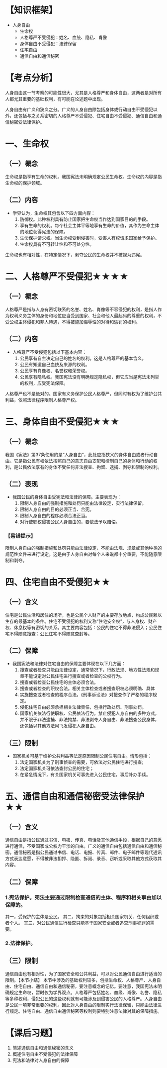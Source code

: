 # 【知识框架】
- 人身自由
	- 生命权
	- 人格尊严不受侵犯：姓名、血统、隐私、肖像
	- 身体自由不受侵犯：法律保留
	- 住宅自由
	- 通信自由和通信秘密
# 【考点分析】
人身自由这一节考察的可能性很大，尤其是人格尊严和身体自由，这两者是对所有人都尤其重要的基础权利，有可能在论述题中出现。

人身自由有广义和狭义之分。广义的人身自由除包括身体或行动自由不受侵犯以外，还包括与之关系密切的人格尊严不受侵犯、住宅自由不受侵犯、通信自由和通信秘密受法律保护。
# 一、生命权
## （一）概念
生命权是指享有生命的权利。我国宪法未明确规定公民生命权。生命权的内容是指生命权的保护领域。
## （二）内容
- 学界认为，生命权其包含以下四方面内容：
	1. 防御权。此种权利具有防止国家把生命权当作达到国家目的的手段。
	2. 享有生命的权利。每个社会主体平等地享有生命的价值，其作为生命主体的地位获得宪法的保障。
	3. 生命保护请求权。当生命权受到侵害时，受害人有权请求国家给予保护。
	4. 生命权具有不可转让性和不可处分性。

生命权也有相对性，在特定情况下，剥夺公民的生命权并不被视为违宪。
# 二、人格尊严不受侵犯★★★★
## （一）概念
人格尊严是指与人身有密切联系的名誉、姓名、肖像等不容侵犯的权利，是指人作为权利义务主体的身份和地位应当受到国家、社会和他人最起码的尊重的权利，不受公权主体侵犯和非人待遇，不得被施加侮辱性的对待和惩罚的权利。
## （二）内容
- 人格尊严不受侵犯包括以下基本内容：
	1. 公民享有自主决定自己的姓名的权利。这是人格尊严的基本含义。
	2. 公民有知道自己血统及来源的权利。
	3. 公民享有肖像权、名誉权和荣誉权。
	4. 公民享有隐私权。我国宪法没有明确规定隐私权，但它应当是宪法未列举的权利，应受宪法保障。

人格尊严也不是绝对的。国家有义务保护公民人格尊严，但同时有权为了维护公共利益，依照法律程序限制人格尊严权。
# 三、身体自由不受侵犯★★★
## （一）概念
我国《宪法》第37条使用的是“人身自由”，此处应指狭义的身体自由或者行动自由。它是指公民有权依法按照自己的意志自由支配和控制自己的身体和行动的权利，是公民依法享有的身体不受任何非法搜查、拘留、逮捕、剥夺和限制的权利。
## （二）表现
- 我国公民的身体自由受宪法和法律的保障。主要表现为：
	1. 限制人身自由的强制措施和处罚只能由法律设定，实行法律保留。
	2. 限制人身自由的目的必须正当、合宪。
	3. 限制人身自由的程序必须合法正当。
	4. 对行使职权侵害公民人身自由的，要依法予以赔偿。
### 【易错提示】
限制人身自由的强制措施和处罚只能由法律设定，不能由法规、规章或其他种类的规范性文件来进行设定。这是由于人身自由对每个人来说都十分重要，不能随意限制和剥夺。
# 四、住宅自由不受侵犯★★
## （一）含义
住宅是公民生活和居住的场所，也是公民个人财产的主要存放地点，构成公民赖以生存的最基本的条件。住宅不受侵犯的权利又称“住宅安全权”，与人身权、财产权、休息权等有密切的关系。其主要内容包括：公民的住宅不得非法侵入；公民住宅不得随意搜查；公民住宅不得随意查封等。
## （二）保障
- 我国宪法和法律对住宅自由的保障主要体现在以下几方面：
	1. 搜查或者检查只能由法律设定，通常情况下，行政法规、地方性法规和规章不能设定对公民住宅进行搜查或者检查的公权行为。
	2. 搜查或者检查公民住宅的主体必须合法。
	3. 搜查或者检查的职权合法。相关主体检查或者搜查职权必须明确、具体
	4. 实施搜查或者检查的程序合法。《刑事诉讼法》对搜查作了严格的程序规定。
	5. 侵犯住宅自由必须承担相关法律责任，包括行政处罚、刑事处罚。
	6. 国家机关依法行使职权、公民依法行为。禁止侵犯人身自由的多种方式，并不限于非法逮捕、非法拘禁、非法剥夺人身自由、非法搜查公民身体，还包括以其他方法阿飞发侵犯人身自由。
## （三）限制
- 国家机关可基于维护公共利益等法定原因限制公民住宅自由。情形包括：
	1. 法定国家机关为了刑事侦查的需要，可依法对公民住宅进行搜查;
	2. 法定国家机关可依法查封公民的住宅；
	3. 在紧急情况下，有关国家机关可事先进入公民住宅，事后补办手续。
# 五、通信自由和通信秘密受法律保护★★
## （一）含义
通信自由是指公民通过书信、电报、传真、电话及其他通信手段，根据自己的意愿进行通信，不受国家或公权力干涉的自由。广义的通信自由包括通信自由和通信秘密。通信秘密是指公民通过书信、电话、电报、传真、邮件、电子邮件等现代通讯方式表达意愿，不得被非法扣押、隐匿、拆阅、录音、窃听或采取其他方式获取其内容。
## （二）保障
### 1.宪法保护。宪法主要通过限制检查通信的主体、程序和相关事由加以保障的。
其一，受保护的主体是公民。
其二，拘束的对象包括相关国家机关、任何组织或者个人。
其三，对公民通信进行检查只能基于国家安全或者追查刑事犯罪的需要。
### 2.法律保护。
## （三）限制
通信自由也有相对性，为了国家安全和公共利益，可以对公民通信自由进行适当的限制。【本节小结】
本节中涉及的基础权利较多，包括生命权、人格尊严、人身自由、住宅自由、通信自由和通信秘密，要注意概念的记忆。要注意，我国宪法未明确规定生命权，暂时仅为学界观点。人格尊严包括姓名、血缘、肖像、名誉、隐私等多种权利，侵犯公民的这些权利就有可能涉及到侵害公民的人格尊严。人身自由是公民一项非常重要的权利。因此对人身自由的限制实行法律保留，只能由法律进行规定。住宅自由、通信自由通信秘密等权利则要特别注意法律对其的保障措施。
# 【课后习题】
1. 简述通信自由和通信秘密的含义
2. 概述住宅自由不受侵犯的法律保障
3. 宪法和法律对人身自由的保障